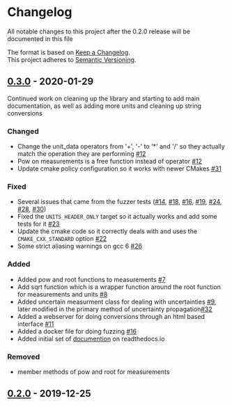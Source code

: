 # Changelog
All notable changes to this project after the 0.2.0 release will be documented in this file

The format is based on [Keep a Changelog](http://keepachangelog.com/en/1.0.0/).  
This project adheres to [Semantic Versioning](https://semver.org/spec/v2.0.0.html).

## [0.3.0][] - 2020-01-29

Continued work on cleaning up the library and starting to add main documentation, as well as adding more units and cleaning up string conversions
### Changed
-   Change the unit_data operators from '+', '-' to '*' and '/' so they actually match the operation they are performing [#12][]
-   Pow on measurements is a free function instead of operator [#12][]
-   Update cmake policy configuration so it works with newer CMakes [#31][]

### Fixed
-   Several issues that came from the fuzzer tests ([#14][], [#18][], [#16][], [#19][], [#24][], [#28][], [#30][])
-   Fixed the `UNITS_HEADER_ONLY` target so it actually works and add some tests for it [#23][]
-   Update the cmake code so it correctly deals with and uses the `CMAKE_CXX_STANDARD` option [#22][]
-   Some strict aliasing warnings on gcc 6 [#26][]
  
### Added
-   Added pow and root functions to measurements [#7][]
-   Add sqrt function which is a wrapper function around the root function for measurements and units [#8][]
-   Added uncertain measurment class for dealing with uncertainties [#9][], later modified in the primary method of uncertainty propagation[#32][]  
-   Added a webserver for doing conversions through an html based interface [#11][]
-   Added a docker file for doing fuzzing [#16][]
-   Added initial set of [documention](https://units.readthedocs.io/en/latest/) on readthedocs.io

### Removed
-   member methods of pow and root for measurements

[#7]: https://github.com/LLNL/units/pull/7
[#8]: https://github.com/LLNL/units/pull/8
[#9]: https://github.com/LLNL/units/pull/9
[#11]: https://github.com/LLNL/units/pull/11
[#12]: https://github.com/LLNL/units/pull/12
[#14]: https://github.com/LLNL/units/pull/14
[#16]: https://github.com/LLNL/units/pull/16
[#18]: https://github.com/LLNL/units/pull/18
[#19]: https://github.com/LLNL/units/pull/19
[#21]: https://github.com/LLNL/units/pull/21
[#22]: https://github.com/LLNL/units/pull/22
[#23]: https://github.com/LLNL/units/pull/23
[#24]: https://github.com/LLNL/units/pull/24
[#26]: https://github.com/LLNL/units/pull/26
[#28]: https://github.com/LLNL/units/pull/28
[#30]: https://github.com/LLNL/units/pull/30
[#31]: https://github.com/LLNL/units/pull/31
[#32]: https://github.com/LLNL/units/pull/32
[0.3.0]: https://github.com/LLNL/units/releases/tag/v0.3.0

## [0.2.0][] - 2019-12-25

[0.2.0]: https://github.com/LLNL/units/releases/tag/v0.2.0